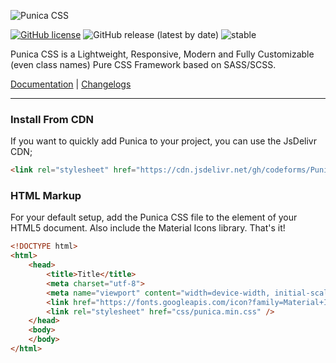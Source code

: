 ![Punica CSS](https://codeforms.github.io/Punica-CSS-Framework/images/logo.png)

[![GitHub license](https://img.shields.io/github/license/codeforms/Punica-CSS-Framework)](https://github.com/codeforms/Punica-CSS-Framework/blob/master/LICENSE)
![GitHub release (latest by date)](https://img.shields.io/github/v/release/codeforms/Punica-CSS-Framework)
![stable](http://badges.github.io/stability-badges/dist/stable.svg)

Punica CSS is a Lightweight, Responsive, Modern and Fully Customizable (even class names) Pure CSS Framework based on SASS/SCSS.

[Documentation](https://codeforms.github.io/Punica-CSS-Framework/) | [Changelogs](https://github.com/codeforms/Punica-CSS-Framework/releases)

---

### Install From CDN
If you want to quickly add Punica to your project, you can use the JsDelivr CDN;
```html
<link rel="stylesheet" href="https://cdn.jsdelivr.net/gh/codeforms/Punica-CSS-Framework@1.5.20/dist/punica.min.css" crossorigin="anonymous">
```

### HTML Markup
For your default setup, add the Punica CSS file to the <head> element of your HTML5 document. Also include the Material Icons library. That's it!
```html
<!DOCTYPE html>
<html>
    <head>
        <title>Title</title>
        <meta charset="utf-8">
        <meta name="viewport" content="width=device-width, initial-scale=1">
        <link href="https://fonts.googleapis.com/icon?family=Material+Icons" rel="stylesheet">
        <link rel="stylesheet" href="css/punica.min.css" />
    </head>
    <body>
    </body>
</html>
```